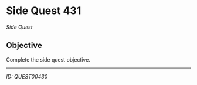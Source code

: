 # Side Quest 431

*Side Quest*

## Objective
Complete the side quest objective.

---
*ID: QUEST00430*